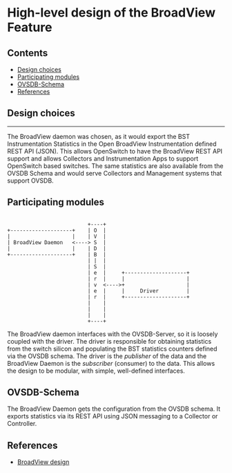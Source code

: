 # High-level design of the BroadView Feature

## Contents
- [Design choices](#design-choices)
- [Participating modules](#participating-modules)
- [OVSDB-Schema](#ovsdb-schema)
- [References](#references)

## Design choices
-----------------
The BroadView daemon was chosen, as it would export the BST Instrumentation Statistics in the Open BroadView Instrumentation defined REST API (JSON). This allows OpenSwitch to have the BroadView REST API support and allows Collectors and Instrumentation Apps to support OpenSwitch based switches. The same statistics are also available from the OVSDB Schema and would serve Collectors and Management systems that support OVSDB.

## Participating modules
```

                          +----+
+--------------------+    | O  |
|                    |    | V  |
| BroadView Daemon   <----> S  |
|                    |    | D  |
+--------------------+    | B  |
                          | |  |
                          | S  |
                          | e  |     +--------------------+
                          | r  |     |                    |
                          | v  <---->+                    |
                          | e  |     |     Driver         |
                          | r  |     +--------------------+
                          |    |
                          |    |
                          |    |
                          +----+

```
The BroadView daemon interfaces with the OVSDB-Server, so it is loosely coupled with the driver. The driver is responsible for obtaining  statistics from the switch silicon and populating the BST statistics counters defined via the OVSDB schema. The driver is the *publisher* of the data and the BroadView Daemon is the *subscriber* (consumer) to the data. This allows the design to be modular, with simple, well-defined interfaces.

## OVSDB-Schema
The BroadView Daemon gets the configuration from the OVSDB schema. It exports statistics via its REST API using JSON messaging to a Collector or Controller.



References
----------
* [BroadView design](/documents/dev/ops-broadview/DESIGN)

